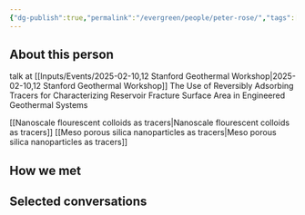 ```yaml
---
{"dg-publish":true,"permalink":"/evergreen/people/peter-rose/","tags":["people","geo_eco"]}
---
```


## About this person
talk at [[Inputs/Events/2025-02-10,12 Stanford Geothermal Workshop\|2025-02-10,12 Stanford Geothermal Workshop]]
The Use of Reversibly Adsorbing Tracers for Characterizing Reservoir Fracture Surface Area in Engineered Geothermal Systems

[[Nanoscale flourescent colloids as tracers\|Nanoscale flourescent colloids as tracers]]
[[Meso porous silica nanoparticles as tracers\|Meso porous silica nanoparticles as tracers]]



## How we met


## Selected conversations
